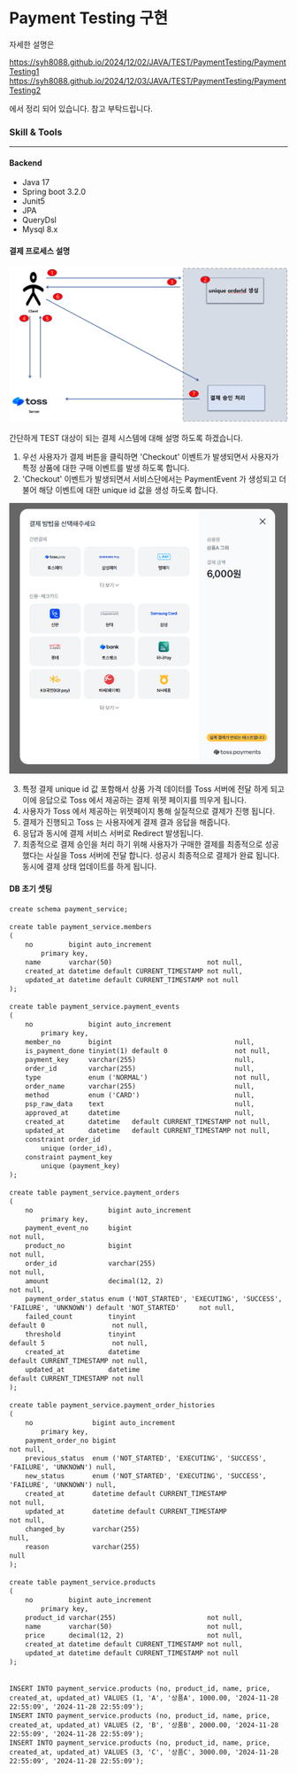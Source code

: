 # Payment Testing 구현

자세한 설명은 

https://syh8088.github.io/2024/12/02/JAVA/TEST/PaymentTesting/PaymentTesting1
https://syh8088.github.io/2024/12/03/JAVA/TEST/PaymentTesting/PaymentTesting2

에서 정리 되어 있습니다. 참고 부탁드립니다.

### Skill & Tools

---

#### Backend

- Java 17
- Spring boot 3.2.0
- Junit5
- JPA
- QueryDsl
- Mysql 8.x

#### 결제 프로세스 설명
![결제 프로세스](./paymentProcess.png)

간단하게 TEST 대상이 되는 결제 시스템에 대해 설명 하도록 하겠습니다.

1. 우선 사용자가 결제 버튼을 클릭하면 'Checkout' 이벤트가 발생되면서 사용자가 특정 상품에 대한 구매 이벤트를 발생 하도록 합니다.
2. 'Checkout' 이벤트가 발생되면서 서비스단에서는 PaymentEvent 가 생성되고 더불어 해당 이벤트에 대한 unique id 값을 생성 하도록 합니다.

![토스 결제 위젯](./tossPaymentWidget.png)

3. 특정 결제 unique id 값 포함해서 상품 가격 데이터를 Toss 서버에 전달 하게 되고 이에 응답으로 Toss 에서 제공하는 결제 위젯 페이지를 띄우게 됩니다.
4. 사용자가 Toss 에서 제공하는 위젯페이지 통해 실질적으로 결제가 진행 됩니다.
5. 결제가 진행되고 Toss 는 사용자에게 결제 결과 응답을 해줍니다.
6. 응답과 동시에 결제 서비스 서버로 Redirect 발생됩니다.
7. 최종적으로 결제 승인을 처리 하기 위해 사용자가 구매한 결제를 최종적으로 성공 했다는 사실을 Toss 서버에 전달 합니다. 성공시 최종적으로 결제가 완료 됩니다. 동시에 결제 상태 업데이트를 하게 됩니다.

#### DB 초기 셋팅
```mysql
create schema payment_service;

create table payment_service.members
(
    no         bigint auto_increment
        primary key,
    name       varchar(50)                        not null,
    created_at datetime default CURRENT_TIMESTAMP not null,
    updated_at datetime default CURRENT_TIMESTAMP not null
);

create table payment_service.payment_events
(
    no              bigint auto_increment
        primary key,
    member_no       bigint                               null,
    is_payment_done tinyint(1) default 0                 not null,
    payment_key     varchar(255)                         null,
    order_id        varchar(255)                         null,
    type            enum ('NORMAL')                      not null,
    order_name      varchar(255)                         null,
    method          enum ('CARD')                        null,
    psp_raw_data    text                                 null,
    approved_at     datetime                             null,
    created_at      datetime   default CURRENT_TIMESTAMP not null,
    updated_at      datetime   default CURRENT_TIMESTAMP not null,
    constraint order_id
        unique (order_id),
    constraint payment_key
        unique (payment_key)
);

create table payment_service.payment_orders
(
    no                   bigint auto_increment
        primary key,
    payment_event_no     bigint                                                                                       not null,
    product_no           bigint                                                                                       not null,
    order_id             varchar(255)                                                                                 not null,
    amount               decimal(12, 2)                                                                               not null,
    payment_order_status enum ('NOT_STARTED', 'EXECUTING', 'SUCCESS', 'FAILURE', 'UNKNOWN') default 'NOT_STARTED'     not null,
    failed_count         tinyint                                                            default 0                 not null,
    threshold            tinyint                                                            default 5                 not null,
    created_at           datetime                                                           default CURRENT_TIMESTAMP not null,
    updated_at           datetime                                                           default CURRENT_TIMESTAMP not null
);

create table payment_service.payment_order_histories
(
    no               bigint auto_increment
        primary key,
    payment_order_no bigint                                                             not null,
    previous_status  enum ('NOT_STARTED', 'EXECUTING', 'SUCCESS', 'FAILURE', 'UNKNOWN') null,
    new_status       enum ('NOT_STARTED', 'EXECUTING', 'SUCCESS', 'FAILURE', 'UNKNOWN') null,
    created_at       datetime default CURRENT_TIMESTAMP                                 not null,
    updated_at       datetime default CURRENT_TIMESTAMP                                 not null,
    changed_by       varchar(255)                                                       null,
    reason           varchar(255)                                                       null
);

create table payment_service.products
(
    no         bigint auto_increment
        primary key,
    product_id varchar(255)                       not null,
    name       varchar(50)                        not null,
    price      decimal(12, 2)                     not null,
    created_at datetime default CURRENT_TIMESTAMP not null,
    updated_at datetime default CURRENT_TIMESTAMP not null
);


INSERT INTO payment_service.products (no, product_id, name, price, created_at, updated_at) VALUES (1, 'A', '상품A', 1000.00, '2024-11-28 22:55:09', '2024-11-28 22:55:09');
INSERT INTO payment_service.products (no, product_id, name, price, created_at, updated_at) VALUES (2, 'B', '상품B', 2000.00, '2024-11-28 22:55:09', '2024-11-28 22:55:09');
INSERT INTO payment_service.products (no, product_id, name, price, created_at, updated_at) VALUES (3, 'C', '상품C', 3000.00, '2024-11-28 22:55:09', '2024-11-28 22:55:09');
```